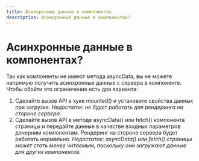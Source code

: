 ```yaml
---
title: Асинхронные данные в компонентах
description: Асинхронные данные в компонентах?
---
```


# Асинхронные данные в компонентах?

Так как компоненты не имеют метода asyncData, вы не можете напрямую получить асинхронные данные с сервера в компоненте. Чтобы обойти это ограничение есть два варианта:

1. Сделайте вызов API в хуке mounted() и установите свойства данных при загрузке. *Недостаток: не будет работать для рендеринга на стороне сервера.*
2. Сделайте вызов API в методе asyncData() или fetch() компонента страницы и передайте данные в качестве входных параметров дочерним компонентам. Рендеринг на стороне сервера будет работать нормально. *Недостаток: asyncData() или fetch() страницы может стать менее читаемым, поскольку они загружают данные для других компонентов.*
